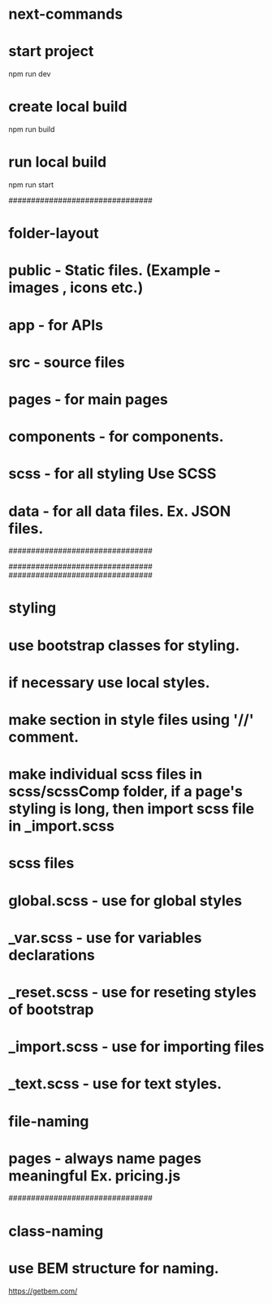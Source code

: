 # next-commands

# start project
npm run dev

# create local build
npm run build 

# run local build
npm run start


################################


# folder-layout

# public - Static files. (Example -  images , icons etc.)

# app - for APIs

# src - source files

# pages - for main pages
# components - for components.
# scss - for all styling Use SCSS
# data - for all data files. Ex. JSON files.


################################



################################
################################

# styling

# use bootstrap classes for styling.
# if necessary use local styles.
# make section in style files using '//' comment.
# make individual scss files in scss/scssComp folder, if a page's styling is long, then import scss file in _import.scss

# scss files
# global.scss - use for global styles
# _var.scss - use for variables declarations
# _reset.scss - use for reseting styles of bootstrap
# _import.scss - use for importing files
# _text.scss - use for text styles.

   
# file-naming

# pages - always name pages meaningful Ex. pricing.js

################################
# class-naming
# use BEM structure for naming.
https://getbem.com/
